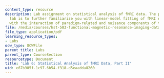 ```yaml
---
content_type: resource
description: Lab assignment on statistical analysis of fMRI data. The purpose of this
  lab is to further familiarize you with linear-model fitting of fMRI data, in particular
  with the interaction of paradigm-related and nuisance components of the linear model.
file: /media/courses/hst-583-functional-magnetic-resonance-imaging-data-acquisition-and-analysis-fall-2008/e67b905f1c976b54f318d5eaadda8260_lab6b_rg.pdf
file_type: application/pdf
learning_resource_types:
- Labs
ocw_type: OCWFile
parent_title: Labs
parent_type: CourseSection
resourcetype: Document
title: 'Lab 6: Statistical Analysis of fMRI Data, Part II'
uid: e67b905f-1c97-6b54-f318-d5eaadda8260
---
```

